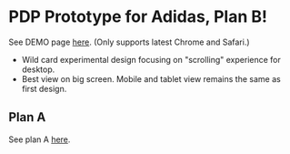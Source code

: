 # PDP Prototype for Adidas, Plan B!

See DEMO page [here](https://ryoi.github.io/prototype-adidas-2/). (Only supports latest Chrome and Safari.)

- Wild card experimental design focusing on "scrolling" experience for desktop.
- Best view on big screen. Mobile and tablet view remains the same as first design.

## Plan A
See plan A [here](https://github.com/ryoi/prototype-adidas).
